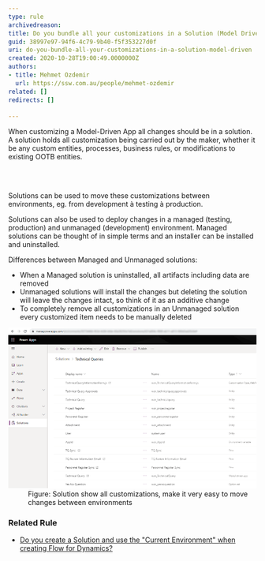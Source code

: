 ```yaml
---
type: rule
archivedreason: 
title: Do you bundle all your customizations in a Solution (Model Driven)?
guid: 38997e97-94f6-4c79-9b40-f5f353227d0f
uri: do-you-bundle-all-your-customizations-in-a-solution-model-driven
created: 2020-10-28T19:00:49.0000000Z
authors:
- title: Mehmet Ozdemir
  url: https://ssw.com.au/people/mehmet-ozdemir
related: []
redirects: []

---
```



<p class="ssw15-rteElement-P">When customizing a Model-Driven App all changes should be in a solution. A solution holds all customization being carried out by the maker, whether it be any custom entities, processes, business rules, or modifications to existing OOTB entities.​<br></p>
<br><excerpt class='endintro'></excerpt><br>
<p>​Solutions can be used to move these customizations between environments, eg. from development à testing à production.  </p><p>Solutions can also be used to deploy changes in a managed (testing, production) and unmanaged (development) environment. Managed solutions can be thought of in simple terms and an installer can be installed and uninstalled.</p><p>Differences between Managed and Unmanaged solutions:</p><ul><li>When a Managed solution is uninstalled, all artifacts including data are removed​<br></li><li>Unmanaged solutions will install the changes but deleting the solution will leave the changes intact, so think of it as an additive change</li><li>To completely remove all customizations in an Unmanaged solution every customized item needs to be manually deleted</li></ul><dl class="image"><dt>
      <img src="solutions-custom.png" alt="solutions-custom.png" style="width:750px;" />
   </dt><dd>Figure: Solution show all customizations, make it very easy to move changes between environments<br></dd></dl><h3>Related Rule<br></h3><ul><li><a href="/_layouts/15/FIXUPREDIRECT.ASPX?WebId=3dfc0e07-e23a-4cbb-aac2-e778b71166a2&TermSetId=07da3ddf-0924-4cd2-a6d4-a4809ae20160&TermId=d4a41d1e-6f82-4d7b-876d-87053b7b9213">​Do you create​ a Solution and use the "Current Environment" when creating Flow for Dynamics?</a><br></li></ul>


